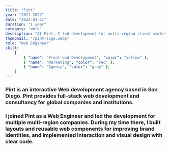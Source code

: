```yaml
---
title: "Pint"
year: "2021-2022"
date: "2022-03-31"
duration: "1 year"
category: 'work'
description: "At Pint, I led development for multi-region client marketing sites, built layouts and reusable web components and developed CMS infrastructure for clients"
thumbnail: "/pint-logo.webp"
role: "Web Engineer"
skill:
    [
        { "name": "Front-end Development", "color": "yellow" },
        { "name": "Marketing", "color": "red" },
        { "name": "Agency", "color": "gray" },
    ]
---
```


### Pint is an interactive Web development agency based in San Diego. Pint provides full-stack web development and consultancy for global companies and institutions.

### I joined Pint as a Web Engineer and led the development for multiple multi-region companies. During my time there, I built layouts and reusable web components for improving brand identities, and implemented interaction and visual design with clear code. 


